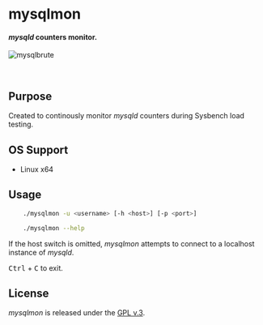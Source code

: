 
# mysqlmon

#### *mysqld* counters monitor.


[1]: https://tinram.github.io/images/mysqlmon.png
![mysqlbrute][1]

<br>

## Purpose

Created to continously monitor *mysqld* counters during Sysbench load testing.


## OS Support

+ Linux x64


## Usage

```bash
    ./mysqlmon -u <username> [-h <host>] [-p <port>]

    ./mysqlmon --help
```

If the host switch is omitted, *mysqlmon* attempts to connect to a localhost instance of *mysqld*.

<kbd>Ctrl</kbd> + <kbd>C</kbd> to exit.


## License

*mysqlmon* is released under the [GPL v.3](https://www.gnu.org/licenses/gpl-3.0.html).
